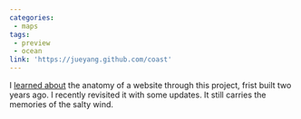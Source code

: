 ```yaml
---
categories:
 - maps
tags:
 - preview
 - ocean
link: 'https://jueyang.github.com/coast'
---
```


I [learned about](/a-change) the anatomy of a website through this project, frist built two years ago. I recently revisited it with some updates. It still carries the memories of the salty wind.